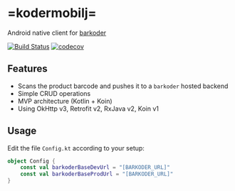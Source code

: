 # =kodermobilj=
Android native client for [barkoder](https://github.com/maslick/barkoder)

[![Build Status](https://travis-ci.org/maslick/kodermobilj.svg?branch=master)](https://travis-ci.org/maslick/kodermobilj)
[![codecov](https://codecov.io/gh/maslick/kodermobilj/branch/master/graph/badge.svg)](https://codecov.io/gh/maslick/kodermobilj)



## Features
* Scans the product barcode and pushes it to a ``barkoder`` hosted backend
* Simple CRUD operations
* MVP architecture (Kotlin + Koin)
* Using OkHttp v3, Retrofit v2, RxJava v2, Koin v1


## Usage
Edit the file ``Config.kt`` according to your setup:
```kt
object Config {
    const val barkoderBaseDevUrl = "[BARKODER_URL]"
    const val barkoderBaseProdUrl = "[BARKODER_URL]"
}
```
